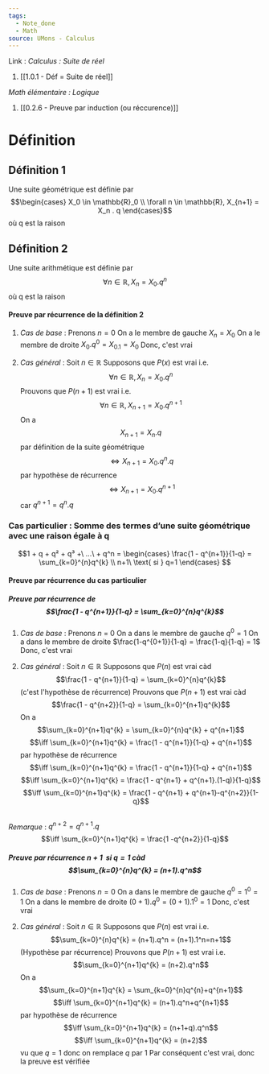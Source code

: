 ```yaml
---
tags:
  - Note_done
  - Math
source: UMons - Calculus
---
```


Link : 
_Calculus : Suite de réel_
1. [[1.0.1 - Déf = Suite de réel]]

_Math élémentaire : Logique_ 
1. [[0.2.6 - Preuve par induction (ou réccurence)]]
# Définition
## Définition 1
Une suite géométrique est définie par $$\begin{cases} X_0 \in \mathbb{R}_0 \\ \forall n \in \mathbb{R}, X_{n+1} = X_n . q \end{cases}$$ où q est la raison

## Définition 2
Une suite arithmétique est définie par $$\forall n \in \mathbb{R}, X_n = X_0 . q^n$$ où q est la raison

#### Preuve par récurrence de la définition 2
1. _Cas de base_ :
Prenons $n = 0$
On a le membre de gauche $X_n = X_0$ 
On a le membre de droite $X_0.q^0 = X_0.1 =X_0$
Donc, c'est vrai

2. _Cas général_ :
Soit $n \in \mathbb{R}$ 
Supposons que $P(x)$ est vrai i.e. $$\forall n \in \mathbb{R}, X_n = X_0 . q^n$$
Prouvons que $P(n+1)$ est vrai i.e. $$\forall n \in \mathbb{R}, X_{n+1} = X_0 . q^{n+1}$$
On a $$X_{n+1} = X_n.q$$ par définition de la suite géométrique
$$\iff X_{n+1} = X_0.q^n.q$$ par hypothèse de récurrence
$$\iff X_{n+1} = X_0.q^{n+1}$$ car $q^{n+1} = q^n.q$ 
### Cas particulier : Somme des termes d’une suite géométrique avec une raison égale à q
$$1 + q + q² + q³ +\ ...\ + q^n = \begin{cases} \frac{1 - q^{n+1}}{1-q} = \sum_{k=0}^{n}q^{k} \\ n+1\ \text{ si } q=1 \end{cases} $$
#### Preuve par récurrence du cas particulier
##### Preuve par récurrence de $$\frac{1 - q^{n+1}}{1-q} = \sum_{k=0}^{n}q^{k}$$
1. _Cas de base_ : 
Prenons $n$ = 0
On a dans le membre de gauche $q^0 = 1$ 
On a dans le membre de droite $\frac{1-q^{0+1}}{1-q} = \frac{1-q}{1-q} = 1$
Donc, c'est vrai

2. _Cas général_ :
Soit $n \in \mathbb{R}$ 
Supposons que $P(n)$ est vrai càd $$\frac{1 - q^{n+1}}{1-q} = \sum_{k=0}^{n}q^{k}$$ (c'est l'hypothèse de récurrence)
Prouvons que $P(n+1)$ est vrai càd $$\frac{1 - q^{n+2}}{1-q} = \sum_{k=0}^{n+1}q^{k}$$
On a $$\sum_{k=0}^{n+1}q^{k} = \sum_{k=0}^{n}q^{k} + q^{n+1}$$$$\iff \sum_{k=0}^{n+1}q^{k} = \frac{1 - q^{n+1}}{1-q} + q^{n+1}$$ par hypothèse de récurrence 
$$\iff \sum_{k=0}^{n+1}q^{k} = \frac{1 - q^{n+1}}{1-q} + q^{n+1}$$ $$\iff \sum_{k=0}^{n+1}q^{k} = \frac{1 - q^{n+1} + q^{n+1}.(1-q)}{1-q}$$ $$\iff \sum_{k=0}^{n+1}q^{k} = \frac{1 - q^{n+1} + q^{n+1}-q^{n+2}}{1-q}$$

\
_Remarque_ : $q^{n+2} = q^{n+1}.q$ 
$$\iff \sum_{k=0}^{n+1}q^{k} = \frac{1 -q^{n+2}}{1-q}$$ 
##### Preuve par récurrence $n+1\ \text{ si } q=1$ càd $$\sum_{k=0}^{n}q^{k} = (n+1).q^n$$ 
1. _Cas de base_ :
Prenons $n =0$ 
On a dans le membre de gauche $q^0 = 1^0= 1$ 
On a dans le membre de droite $(0+1).q^0 = (0+1).1^0 = 1$
Donc, c'est vrai

2. _Cas général_ :
Soit $n \in \mathbb{R}$ 
Supposons que $P(n)$ est vrai i.e. $$\sum_{k=0}^{n}q^{k} = (n+1).q^n = (n+1).1^n=n+1$$ (Hypothèse par récurrence)
Prouvons que $P(n+1)$ est vrai i.e. $$\sum_{k=0}^{n+1}q^{k} = (n+2).q^n$$
On a $$\sum_{k=0}^{n+1}q^{k} = \sum_{k=0}^{n}q^{n}+q^{n+1}$$ $$\iff \sum_{k=0}^{n+1}q^{k} = (n+1).q^n+q^{n+1}$$ par hypothèse de récurrence
$$\iff \sum_{k=0}^{n+1}q^{k} = (n+1+q).q^n$$$$\iff \sum_{k=0}^{n+1}q^{k} = (n+2)$$ vu que $q = 1$ donc on remplace $q$ par 1
Par conséquent c'est vrai, donc la preuve est vérifiée

